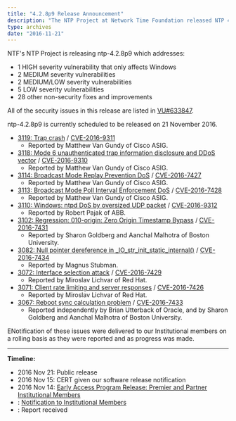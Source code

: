 ```yaml
---
title: "4.2.8p9 Release Announcement"
description: "The NTP Project at Network Time Foundation released NTP 4.2.8p9 on November 21, 2016. This release addresses 10 vulnerabilities and 28 other non-security fixes and improvements."
type: archives
date: "2016-11-21"
---
```


NTF's NTP Project is releasing ntp-4.2.8p9 which addresses:

* 1 HIGH severity vulnerability that only affects Windows
* 2 MEDIUM severity vulnerabilities
* 2 MEDIUM/LOW severity vulnerabilities
* 5 LOW severity vulnerabilities  
* 28 other non-security fixes and improvements 

All of the security issues in this release are listed in [VU#633847](https://www.kb.cert.org/vuls/id/633847/).

ntp-4.2.8p9 is currently scheduled to be released on 21 November 2016.

* [3119: Trap crash](/support/securitynotice/ntpbug3119/) / [CVE-2016-9311](https://nvd.nist.gov/vuln/detail/CVE-2016-9311)
  * Reported by Matthew Van Gundy of Cisco ASIG. 
* [3118: Mode 6 unauthenticated trap information disclosure and DDoS vector](/support/securitynotice/ntpbug3118/) / [CVE-2016-9310](https://nvd.nist.gov/vuln/detail/CVE-2016-9310)
  * Reported by Matthew Van Gundy of Cisco ASIG. 
* [3114: Broadcast Mode Replay Prevention DoS](/support/securitynotice/ntpbug3114/) / [CVE-2016-7427](https://nvd.nist.gov/vuln/detail/CVE-2016-7427)
  * Reported by Matthew Van Gundy of Cisco ASIG. 
* [3113: Broadcast Mode Poll Interval Enforcement DoS](/support/securitynotice/ntpbug3113/) / [CVE-2016-7428](https://nvd.nist.gov/vuln/detail/CVE-2016-7428)
  * Reported by Matthew Van Gundy of Cisco ASIG. 
* [3110: Windows: ntpd DoS by oversized UDP packet](/support/securitynotice/ntpbug3110/) / [CVE-2016-9312](https://nvd.nist.gov/vuln/detail/CVE-2016-9312)
  * Reported by Robert Pajak of ABB. 
* [3102: Regression: 010-origin: Zero Origin Timestamp Bypass](/support/securitynotice/ntpbug3102/) / [CVE-2016-7431](https://nvd.nist.gov/vuln/detail/CVE-2016-7431)
  * Reported by Sharon Goldberg and Aanchal Malhotra of Boston University. 
* [3082: Null pointer dereference in _IO_str_init_static_internal()](/support/securitynotice/ntpbug3082/) / [CVE-2016-7434](https://nvd.nist.gov/vuln/detail/CVE-2016-7434)
  * Reported by Magnus Stubman. 
* [3072: Interface selection attack](/support/securitynotice/ntpbug3072/) / [CVE-2016-7429](https://nvd.nist.gov/vuln/detail/CVE-2016-7429)
  * Reported by Miroslav Lichvar of Red Hat. 
* [3071: Client rate limiting and server responses](/support/securitynotice/ntpbug3071/) / [CVE-2016-7426](https://nvd.nist.gov/vuln/detail/CVE-2016-7426)
  * Reported by Miroslav Lichvar of Red Hat. 
* [3067: Reboot sync calculation problem](/support/securitynotice/ntpbug3067/) / [CVE-2016-7433](https://nvd.nist.gov/vuln/detail/CVE-2016-7433)
  * Reported independently by Brian Utterback of Oracle, and by Sharon Goldberg and Aanchal Malhotra of Boston University. 


ENotification of these issues were delivered to our Institutional members on a rolling basis as they were reported and as progress was made.

* * *

**Timeline:**

* 2016 Nov 21: Public release
* 2016 Nov 15: CERT given our software release notification 
* 2016 Nov 14: [Early Access Program Release: Premier and Partner Institutional Members](https://www.nwtime.org/membership/benefits/)
* : [Notification to Institutional Members](https://www.nwtime.org/membership/benefits/)
* : Report received